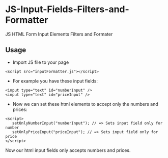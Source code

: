 # JS-Input-Fields-Filters-and-Formatter
JS HTML Form Input Elements Filters and Formater

## Usage
* Import JS file to your page
```
<script src="inputFormatter.js"></script>
```

* For example you have these input fields:
```
<input type="text" id="numberInput" />
<input type="text" id="priceInput" />
```

* Now we can set these html elements to accept only the numbers and prices:
```
<script>
   setOnlyNumberInput("numberInput"); // => Sets input field only for number
   setOnlyPriceInput("priceInput"); // => Sets input field only for price
</script>
```

Now our html input fields only accepts numbers and prices.
